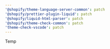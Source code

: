 ```yaml
---
'@shopify/theme-language-server-common': patch
'@shopify/prettier-plugin-liquid': patch
'@shopify/liquid-html-parser': patch
'@shopify/theme-check-common': patch
'theme-check-vscode': patch
---
```


Temp
